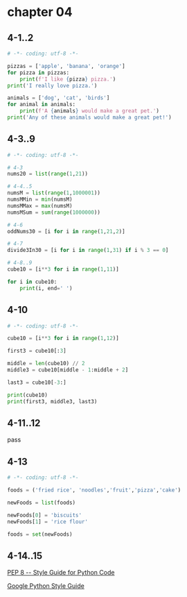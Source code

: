 # chapter 04

## 4-1..2

```python
# -*- coding: utf-8 -*-

pizzas = ['apple', 'banana', 'orange']
for pizza in pizzas:
    print(f'I like {pizza} pizza.')
print('I really love pizza.')

animals = ['dog', 'cat', 'birds']
for animal in animals:
    print(f'A {animals} would make a great pet.')
print('Any of these animals would make a great pet!')

```

## 4-3..9

```python
# -*- coding: utf-8 -*-

# 4-3
nums20 = list(range(1,21))

# 4-4..5
numsM = list(range(1,1000001))
numsMMin = min(numsM)
numsMMax = max(numsM)
numsMSum = sum(range(1000000))

# 4-6
oddNums30 = [i for i in range(1,21,2)]

# 4-7
divide3In30 = [i for i in range(1,31) if i % 3 == 0]

# 4-8..9
cube10 = [i**3 for i in range(1,11)]

for i in cube10:
    print(i, end=' ')
```

## 4-10

```python
# -*- coding: utf-8 -*-

cube10 = [i**3 for i in range(1,12)]

first3 = cube10[:3]

middle = len(cube10) // 2
middle3 = cube10[middle - 1:middle + 2]

last3 = cube10[-3:]

print(cube10)
print(first3, middle3, last3)
```

## 4-11..12

pass

## 4-13

```python
# -*- coding: utf-8 -*-

foods = ('fried rice', 'noodles','fruit','pizza','cake')

newFoods = list(foods)

newFoods[0] = 'biscuits'
newFoods[1] = 'rice flour'

foods = set(newFoods)
```

## 4-14..15

[PEP 8 -- Style Guide for Python Code](https://python.org/dev/peps/pep-0008/)

[Google Python Style Guide](https://google.github.io/styleguide/pyguide.html)
